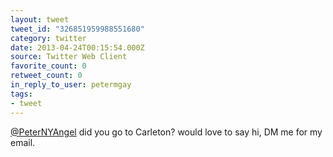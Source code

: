 ```yaml
---
layout: tweet
tweet_id: "326851959988551680"
category: twitter
date: 2013-04-24T00:15:54.000Z
source: Twitter Web Client
favorite_count: 0
retweet_count: 0
in_reply_to_user: petermgay
tags:
- tweet
---
```


[@PeterNYAngel](https://twitter.com/@PeterNYAngel) did you go to Carleton? would love to say hi, DM me for my email.
